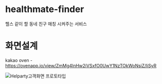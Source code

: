 # healthmate-finder
헬스 같이 할 동네 친구 매칭 시켜주는 서비스

# 화면설계
kakao oven -https://ovenapp.io/view/ZmMg4lnHw2iVSxfO0UwY1NzTOkWoNsiZ/liSyR

![Helparty고객화면 프로토타입](https://user-images.githubusercontent.com/25305130/117654703-17c50080-b1d1-11eb-8805-6020404cf19d.png)
